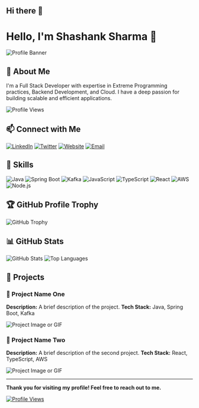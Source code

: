 ## Hi there 👋

<!--
**shashank-on-codehunt/shashank-on-codehunt** is a ✨ _special_ ✨ repository because its `README.md` (this file) appears on your GitHub profile.

Here are some ideas to get you started:

- 🔭 I’m currently working on ...
- 🌱 I’m currently learning ...
- 👯 I’m looking to collaborate on ...
- 🤔 I’m looking for help with ...
- 💬 Ask me about ...
- 📫 How to reach me: ...
- 😄 Pronouns: ...
- ⚡ Fun fact: ...
-->


# Hello, I'm Shashank Sharma 👋

![Profile Banner](https://example.com/your-banner-image.png)

## 🚀 About Me
I'm a Full Stack Developer with expertise in Extreme Programming practices, Backend Development, and Cloud. I have a deep passion for building scalable and efficient applications.

![Profile Views](https://komarev.com/ghpvc/?username=shashank-on-codehunt&style=flat-square&color=blue)

## 📫 Connect with Me
[![LinkedIn](https://img.shields.io/badge/-LinkedIn-blue?style=flat-square&logo=Linkedin&logoColor=white&link=http://linkedin.com/in/shashank-on-codehunt)](http://linkedin.com/in/shashank-on-codehunt)
[![Twitter](https://img.shields.io/badge/-Twitter-blue?style=flat-square&logo=Twitter&logoColor=white&link=https://twitter.com/shashank-on-codehunt)](https://twitter.com/shashank-on-codehunt)
[![Website](https://img.shields.io/badge/-Website-black?style=flat-square&logo=Wordpress&logoColor=white&link=https://yourwebsite.com)](https://yourwebsite.com)
[![Email](https://img.shields.io/badge/-Email-red?style=flat-square&logo=Gmail&logoColor=white&link=mailto:shashank4387@gmail.com)](mailto:shashank4387@gmail.com)

## 🚀 Skills
![Java](https://img.shields.io/badge/-Java-black?style=flat-square&logo=java)
![Spring Boot](https://img.shields.io/badge/-Spring%20Boot-black?style=flat-square&logo=springboot)
![Kafka](https://img.shields.io/badge/-Kafka-black?style=flat-square&logo=apachekafka)
![JavaScript](https://img.shields.io/badge/-JavaScript-black?style=flat-square&logo=javascript)
![TypeScript](https://img.shields.io/badge/-TypeScript-black?style=flat-square&logo=typescript)
![React](https://img.shields.io/badge/-React-black?style=flat-square&logo=react)
![AWS](https://img.shields.io/badge/-AWS-black?style=flat-square&logo=amazonaws)
![Node.js](https://img.shields.io/badge/-Node.js-black?style=flat-square&logo=node.js)

## 🏆 GitHub Profile Trophy
![GitHub Trophy](https://github-profile-trophy.vercel.app/?username=shashank-on-codehunt)

## 📊 GitHub Stats
![GitHub Stats](https://github-readme-stats.vercel.app/api?username=shashank-on-codehunt&show_icons=true&theme=radical)
![Top Languages](https://github-readme-stats.vercel.app/api/top-langs/?username=shashank-on-codehunt&layout=compact&theme=radical)

## 💼 Projects
### 🚀 Project Name One
**Description:** A brief description of the project.
**Tech Stack:** Java, Spring Boot, Kafka

![Project Image or GIF](https://example.com/project-one-image.png)

### 🚀 Project Name Two
**Description:** A brief description of the second project.
**Tech Stack:** React, TypeScript, AWS

![Project Image or GIF](https://example.com/project-two-image.png)

---

**Thank you for visiting my profile! Feel free to reach out to me.**

[![Profile Views](https://komarev.com/ghpvc/?username=shashank-on-codehunt&style=flat-square&color=blue)](https://github.com/shashank-on-codehunt)
